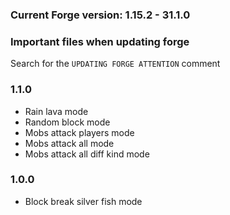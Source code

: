 ### Current Forge version: 1.15.2 - 31.1.0

### Important files when updating forge

Search for the `UPDATING FORGE ATTENTION` comment

### 1.1.0
- Rain lava mode
- Random block mode
- Mobs attack players mode
- Mobs attack all mode
- Mobs attack all diff kind mode

### 1.0.0
- Block break silver fish mode